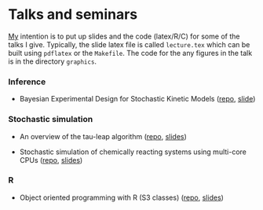 Talks and seminars
==================

[My](https://www.mas.ncl.ac.uk/~ncsg3/) intention is to put up slides and the code (latex/R/C) for some of the talks I give. Typically, the slide latex file is called `lecture.tex` which can be built using `pdflatex` or the `Makefile`. The code for the any figures in the talk is in the directory `graphics`.

### Inference

 * Bayesian Experimental Design for Stochastic Kinetic Models
   ([repo](https://github.com/csgillespie/talks/tree/master/exp-design), [slide](http://www.slideshare.net/csgillespie/gillespie-33005092))

### Stochastic simulation

 * An overview of the tau-leap algorithm ([repo](https://github.com/csgillespie/talks/tree/master/tau-leap), 
 [slides](https://github.com/csgillespie/talks/blob/master/tau-leap/lecture.pdf?raw=true))
 
 * Stochastic simulation of chemically reacting systems using multi-core CPUs ([repo](https://github.com/csgillespie/talks/tree/master/multi-core), 
 [slides](http://www.mas.ncl.ac.uk/~ncsg3/html5talks/multicore))


### R

  * Object oriented programming with R (S3 classes) ([repo](https://github.com/csgillespie/talks/tree/master/S3-classes), 
 [slides](https://github.com/csgillespie/talks/blob/master/S3-classes/talk.pdf?raw=true))
